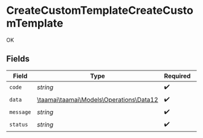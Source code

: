 # CreateCustomTemplateCreateCustomTemplate

OK


## Fields

| Field                                                                        | Type                                                                         | Required                                                                     | Description                                                                  |
| ---------------------------------------------------------------------------- | ---------------------------------------------------------------------------- | ---------------------------------------------------------------------------- | ---------------------------------------------------------------------------- |
| `code`                                                                       | *string*                                                                     | :heavy_check_mark:                                                           | N/A                                                                          |
| `data`                                                                       | [\taamai\taamai\Models\Operations\Data12](../../models/operations/Data12.md) | :heavy_check_mark:                                                           | N/A                                                                          |
| `message`                                                                    | *string*                                                                     | :heavy_check_mark:                                                           | N/A                                                                          |
| `status`                                                                     | *string*                                                                     | :heavy_check_mark:                                                           | N/A                                                                          |